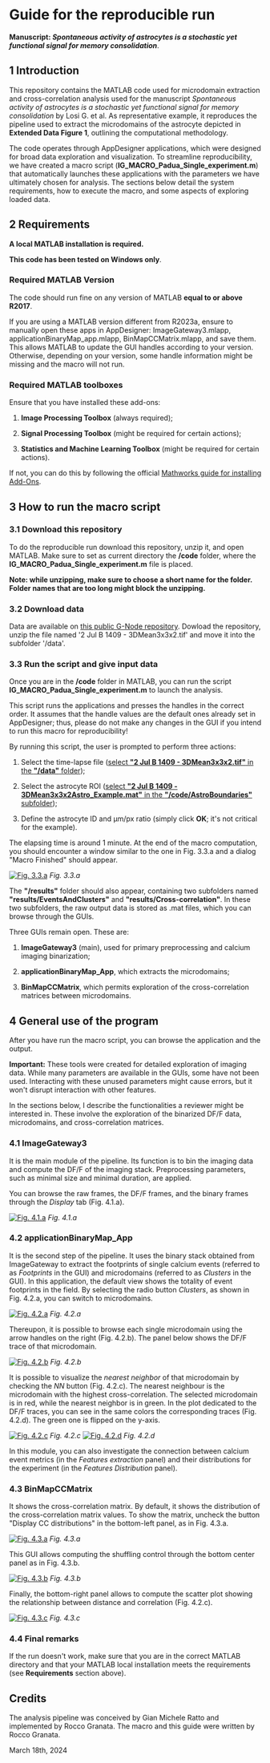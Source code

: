 # Guide for the reproducible run
**Manuscript: _Spontaneous activity of astrocytes is a stochastic yet functional signal for memory consolidation_**. 

## 1 Introduction
This repository contains the MATLAB code used for microdomain extraction and cross-correlation analysis used for the manuscript _Spontaneous activity of astrocytes is a stochastic yet functional signal for memory consolidation_ by Losi G. et al. As representative example, it reproduces the pipeline used to extract the microdomains of the astrocyte depicted in **Extended Data Figure 1**, outlining the computational methodology.

The code operates through AppDesigner applications, which were designed for broad data exploration and visualization. To streamline reproducibility, we have created a macro script (**IG_MACRO_Padua_Single_experiment.m**) that automatically launches these applications with the parameters we have ultimately chosen for analysis.
The sections below detail the system requirements, how to execute the macro, and some aspects of exploring loaded data.

## 2 Requirements

**A local MATLAB installation is required.**

**This code has been tested on Windows only**.

### Required MATLAB Version
The code should run fine on any version of MATLAB **equal to or above R2017**.

If you are using a MATLAB version different from R2023a, ensure to manually open these apps in AppDesigner: ImageGateway3.mlapp, applicationBinaryMap_app.mlapp, BinMapCCMatrix.mlapp, and save them. This allows MATLAB to update the GUI handles according to your version. Otherwise, depending on your version, some handle information might be missing and the macro will not run.

### Required MATLAB toolboxes
Ensure that you have installed these add-ons:

1) **Image Processing Toolbox** (always required);

2) **Signal Processing Toolbox** (might be required for certain actions);

3) **Statistics and Machine Learning Toolbox** (might be required for certain actions).

If not, you can do this by following the official [Mathworks guide for installing Add-Ons](https://it.mathworks.com/help/matlab/matlab_env/get-add-ons.html).

## 3 How to run the macro script

### 3.1 Download this repository
To do the reproducible run download this repository, unzip it, and open MATLAB. Make sure to set as current directory the **/code** folder, where the **IG_MACRO_Padua_Single_experiment.m** file is placed. 

**Note: while unzipping, make sure to choose a short name for the folder. Folder names that are too long might block the unzipping.**

### 3.2 Download data
Data are available on [this public G-Node repository](https://gin.g-node.org/RattoLab/Spontaneous-activity-of-astrocytes-is-a-stochastic-yet-functional-signal-for-memory-consolidation). Dowload the repository, unzip the file named '2 Jul B 1409 - 3DMean3x3x2.tif' and move it into the subfolder '/data'.

### 3.3 Run the script and give input data
Once you are in the **/code** folder in MATLAB, you can run the script **IG_MACRO_Padua_Single_experiment.m** to launch the analysis.

This script runs the applications and presses the handles in the correct order. It assumes that the handle values are the default ones already set in AppDesigner; thus, please do not make any changes in the GUI if you intend to run this macro for reproducibility!

By running this script, the user is prompted to perform three actions:

1) Select the time-lapse file (<ins>select **"2 Jul B 1409 - 3DMean3x3x2.tif"** in the **"/data"** folder</ins>); 

2) Select the astrocyte ROI (<ins>select **"2 Jul B 1409 - 3DMean3x3x2Astro_Example.mat"** in the **"/code/AstroBoundaries"** subfolder</ins>); 

3) Define the astrocyte ID and µm/px ratio (simply click **OK**; it's not critical for the example).

The elapsing time is around 1 minute. At the end of the macro computation, you should encounter a window similar to the one in Fig. 3.3.a and a dialog "Macro Finished" should appear.  

[![Fig. 3.3.a](https://i.imgur.com/LXwnvDb.png)](https://i.imgur.com/LXwnvDb.png)
_Fig. 3.3.a_

The **"/results"** folder should also appear, containing two subfolders named **"results/EventsAndClusters"** and **"results/Cross-correlation"**. In these two subfolders, the raw output data is stored as .mat files, which you can browse through the GUIs.

Three GUIs remain open. These are:

1) **ImageGateway3** (main), used for primary preprocessing and calcium imaging binarization;

2) **applicationBinaryMap_App**, which extracts the microdomains;

3) **BinMapCCMatrix**, which permits exploration of the cross-correlation matrices between microdomains.

## 4 General use of the program
After you have run the macro script, you can browse the application and the output.

**Important:** These tools were created for detailed exploration of imaging data. While many parameters are available in the GUIs, some have not been used. Interacting with these unused parameters might cause errors, but it won't disrupt interaction with other features.

In the sections below, I describe the functionalities a reviewer might be interested in. These involve the exploration of the binarized DF/F data, microdomains, and cross-correlation matrices.

### 4.1 ImageGateway3
It is the main module of the pipeline. Its function is to bin the imaging data and compute the DF/F of the imaging stack. Preprocessing parameters, such as minimal size and minimal duration, are applied.

You can browse the raw frames, the DF/F frames, and the binary frames through the _Display_ tab (Fig. 4.1.a).

[![Fig. 4.1.a](https://i.imgur.com/lYh2JwB.png)](https://i.imgur.com/lYh2JwB.png)
_Fig. 4.1.a_

### 4.2 applicationBinaryMap_App
It is the second step of the pipeline. It uses the binary stack obtained from ImageGateway to extract the footprints of single calcium events (referred to as _Footprints_ in the GUI) and microdomains (referred to as _Clusters_ in the GUI). In this application, the default view shows the totality of event footprints in the field. By selecting the radio button _Clusters_, as shown in Fig. 4.2.a, you can switch to microdomains.

[![Fig. 4.2.a](https://i.imgur.com/pusTvLs.png)](https://i.imgur.com/pusTvLs.png)
_Fig. 4.2.a_

Thereupon, it is possible to browse each single microdomain using the arrow handles on the right (Fig. 4.2.b). The panel below shows the DF/F trace of that microdomain.

[![Fig. 4.2.b](https://i.imgur.com/GtiMmWa.png)](https://i.imgur.com/GtiMmWa.png)
_Fig. 4.2.b_

It is possible to visualize the _nearest neighbor_ of that microdomain by checking the _NN_ button (Fig. 4.2.c). The nearest neighbour is the microdomain with the highest cross-correlation. The selected microdomain is in red, while the nearest neighbor is in green. In the plot dedicated to the DF/F traces, you can see in the same colors the corresponding traces (Fig. 4.2.d). The green one is flipped on the y-axis.

[![Fig. 4.2.c](https://i.imgur.com/OqdgihJ.png)](https://i.imgur.com/OqdgihJ.png)
_Fig. 4.2.c_
[![Fig. 4.2.d](https://i.imgur.com/HK9x1oT.png)](https://i.imgur.com/HK9x1oT.png)
_Fig. 4.2.d_

In this module, you can also investigate the connection between calcium event metrics (in the _Features extraction_ panel) and their distributions for the experiment (in the _Features Distribution_ panel).

### 4.3 BinMapCCMatrix
It shows the cross-correlation matrix. By default, it shows the distribution of the cross-correlation matrix values. To show the matrix, uncheck the button "Display CC distributions" in the bottom-left panel, as in Fig. 4.3.a.

[![Fig. 4.3.a](https://i.imgur.com/Q9CmxnK.png)](https://i.imgur.com/Q9CmxnK.png)
_Fig. 4.3.a_

This GUI allows computing the shuffling control through the bottom center panel as in Fig. 4.3.b.

[![Fig. 4.3.b](https://i.imgur.com/Y4UGLrm.png)](https://i.imgur.com/Y4UGLrm.png)
_Fig. 4.3.b_

Finally, the bottom-right panel allows to compute the scatter plot showing the relationship between distance and correlation (Fig. 4.2.c).

[![Fig. 4.3.c](https://i.imgur.com/NPpHbTX.png)](https://i.imgur.com/NPpHbTX.png)
_Fig. 4.3.c_

### 4.4 Final remarks
If the run doesn't work, make sure that you are in the correct MATLAB directory and that your MATLAB local installation meets the requirements (see **Requirements** section above).

## Credits 
The analysis pipeline was conceived by Gian Michele Ratto and implemented by Rocco Granata. The macro and this guide were written by Rocco Granata.

March 18th, 2024
